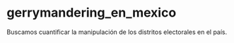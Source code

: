 # gerrymandering_en_mexico
Buscamos cuantificar la manipulación de los distritos electorales en el país.
